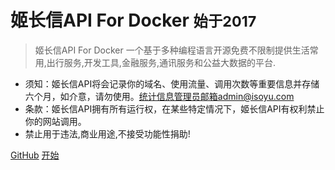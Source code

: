 # 姬长信API For Docker    <small>始于2017</small>

> 姬长信API For Docker 一个基于多种编程语言开源免费不限制提供生活常用,出行服务,开发工具,金融服务,通讯服务和公益大数据的平台.

* 须知：姬长信API将会记录你的域名、使用流量、调用次数等重要信息并存储六个月，如介意，请勿使用。[统计信息](https://api.isoyu.com)管理员邮箱admin@isoyu.com 
* 条款：姬长信API拥有所有运行权，在某些特定情况下，姬长信API有权利禁止你的网站调用。
* 禁止用于违法,商业用途,不接受功能性捐助!  

[GitHub](https://github.com/insoxin/API/)
[开始](#姬长信api-for-docker)
